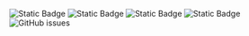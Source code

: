 ![Static Badge](https://img.shields.io/badge/blacklists-60-000000) ![Static Badge](https://img.shields.io/badge/blacklisted-3084900-cc0000) ![Static Badge](https://img.shields.io/badge/whitelisted-2243-00CC00) ![Static Badge](https://img.shields.io/badge/streaming_blacklist-28107-000000) ![GitHub issues](https://img.shields.io/github/issues/fabriziosalmi/blacklists)
